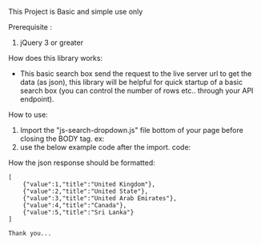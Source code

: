 This Project is Basic and simple use only

Prerequisite :
1) jQuery 3 or greater

How does this library works:

* This basic search box send the request to the live server url to get the data (as json), this library will be helpful
for quick startup of a basic search box (you can control the number of rows etc.. through your API endpoint).

How to use:

1) Import the "js-search-dropdown.js" file bottom of your page before closing the BODY tag.
    ex: <script type="text/javascript" src="js-search-dropdown.js"></script>
2) use the below example code after the import.
    code:
    <script type="text/javascript">
      Jsd({
        identifier: "js-search", //<input type="text" name="countries" id="js-search">
        fetch: "/json.php", //path for your json response
        param: "q", //search parameter ex: https://google.com/search?q=
      });
    </script>

How the json response should be formatted:


    [
        {"value":1,"title":"United Kingdom"},
        {"value":2,"title":"United State"},
        {"value":3,"title":"United Arab Emirates"},
        {"value":4,"title":"Canada"},
        {"value":5,"title":"Sri Lanka"}
    ]

    Thank you...